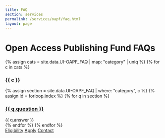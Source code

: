 ```yaml
---
title: FAQ
section: services
permalink: /services/oapf/faq.html
layout: page
---
```


# Open Access Publishing Fund FAQs

{% assign cats = site.data.UI-OAPF_FAQ | map: "category" | uniq %}
{% for c in cats %}

### {{ c }}

{% assign section = site.data.UI-OAPF_FAQ | where: "category", c %}
{% assign id = forloop.index %}
{% for q in section %}
<div class="panel panel-default">
    <div class="panel-heading">
        <h3 class="panel-title">
            <a data-toggle="collapse" href="#collapse{{ id }}{{ forloop.index }}">{{ q.question }}</a>
        </h3>
    </div>
    <div id="collapse{{ id }}{{ forloop.index }}" class="panel-collapse collapse">
        <div class="panel-body">{{ q.answer }}</div>
    </div>
</div>
{% endfor %}
{% endfor %}

<div class="center">
    <a href="/services/oapf/eligibility.html" class="btn btn-default about-button" type="button"><span class="glyphicon glyphicon-list"></span> Eligibility</a>
    <a href="/services/oapf/apply.html" class="btn btn-default about-button" type="button"><span class="glyphicon glyphicon-ok"></span> Apply</a>
	<a href="mailto:jylisadoney@uidaho.edu" class="btn btn-default about-button" type="button"><span class="glyphicon glyphicon-user"></span> Contact</a>
</div>
<br>

